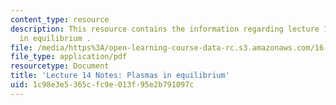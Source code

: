 ```yaml
---
content_type: resource
description: This resource contains the information regarding lecture 14 notes plasmas
  in equilibrium .
file: /media/https%3A/open-learning-course-data-rc.s3.amazonaws.com/16-522-space-propulsion-spring-2015/1c98e3e5365cfc9e013f95e2b791097c_MIT16_522S15_Lecture14.pdf
file_type: application/pdf
resourcetype: Document
title: 'Lecture 14 Notes: Plasmas in equilibrium'
uid: 1c98e3e5-365c-fc9e-013f-95e2b791097c
---
```


